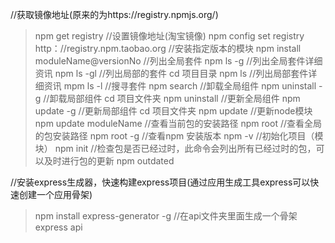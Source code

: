 //获取镜像地址(原来的为https://registry.npmjs.org/)
>npm get registry
//设置镜像地址(淘宝镜像)
>npm config set registry http：//registry.npm.taobao.org
//安装指定版本的模块
>npm install moduleName@versionNo
//列出全局套件
>npm ls -g
//列出全局套件详细资讯
>npm ls -gl
//列出局部的套件
>cd 项目目录
>npm ls
//列出局部套件详细资讯
>mpm ls -l
//搜寻套件
>npm search <package name>
//卸载全局组件
>npm uninstall <package name> -g
//卸载局部组件
>cd 项目文件夹
>npm uninstall <package name>
//更新全局组件
>npm update -g
//更新局部组件
>cd 项目文件夹
>npm update
//更新node模块
>npm update moduleName
//查看当前包的安装路径
>npm root
//查看全局的包安装路径
>npm root -g
//查看npm 安装版本
>npm -v
//初始化项目（模块）
>npm init
//检查包是否已经过时，此命令会列出所有已经过时的包，可以及时进行包的更新
>npm outdated

//安装express生成器，快速构建express项目(通过应用生成工具express可以快速创建一个应用骨架)
>npm install express-generator -g
//在api文件夹里面生成一个骨架
>express api
